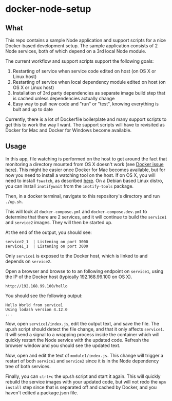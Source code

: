 # docker-node-setup
## What
This repo contains a sample Node application and support scripts for a nice Docker-based development setup. The sample application consists of 2 Node services, both of which depend on a 3rd local Node module.

The current workflow and support scripts support the following goals:

1. Restarting of service when service code edited on host (on OS X or Linux host)
2. Restarting of service when local dependency module edited on host (on OS X or Linux host)
3. Installation of 3rd party dependencies as separate image build step that is cached unless dependencies actually change
4. Easy way to pull new code and "run" or "test", knowing everything is bult and up to date

Currently, there is a lot of Dockerfile boilerplate and many support scripts to get this to work the way I want. The support scripts will have to revisited as Docker for Mac and Docker for Windows become available.

## Usage
In this app, file watching is performed on the host to get around the fact that monitoring a directory mounted from OS X doesn't work (see [Docker issue here](https://github.com/docker/docker/issues/18246)).
This might be easier once Docker for Mac becomes available, but for now you need to install a watching tool on the host. If on OS X, you will need to install `fswatch`, as described [here](https://emcrisostomo.github.io/fswatch/getting.html).
On a Debian based Linux distro, you can install `inotifywait` from the `inotify-tools` package.

Then, in a docker terminal, navigate to this repository's directory and run `./up.sh`.

This will look at `docker-compose.yml` and `docker-compose.dev.yml` to determine that there are 2 services, and it will continue to build the `service1` and `service2` images. They will then be started up.

At the end of the output, you should see:

```
service2_1  | Listening on port 3000
service1_1  | Listening on port 3000
```

Only `service1` is exposed to the Docker host, which is linked to and depends on `service2`.

Open a browser and browse to to an following endpoint on `service1`, using the IP of the Docker host (typically 192.168.99.100 on OS X).

```
http://192.168.99.100/hello
```

You should see the following output:
```
Hello World from service1
Using lodash version 4.12.0
...
```

Now, open `service1/index.js`, edit the output text, and save the file. The up.sh script should detect the file change, and that it only affects `service1`. It will send a signal to a wrapping process inside the container which will quickly restart the Node service with the updated code. Refresh the browser window and you should see the updated text.

Now, open and edit the text of `module1/index.js`. This change will trigger a restart of both `service1` and `service2` since it is in the Node dependency tree of both services.

Finally, you can `ctrl+c` the up.sh script and start it again. This will quickly rebuild the service images with your updated code, but will not redo the `npm install` step since that is separated off and cached by Docker, and you haven't edited a package.json file.
